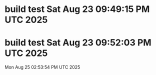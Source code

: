 # build test Sat Aug 23 09:49:15 PM UTC 2025
# build test Sat Aug 23 09:52:03 PM UTC 2025
Mon Aug 25 02:53:54 PM UTC 2025
